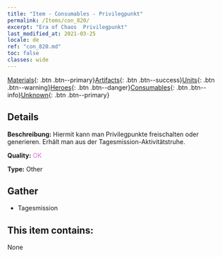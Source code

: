 ```yaml
---
title: "Item - Consumables - Privilegpunkt"
permalink: /Items/con_820/
excerpt: "Era of Chaos  Privilegpunkt"
last_modified_at: 2021-03-25
locale: de
ref: "con_820.md"
toc: false
classes: wide
---
```

 [Materials](/de/Items/){: .btn .btn--primary}[Artifacts](/de/Items/Artifacts/){: .btn .btn--success}[Units](/de/Items/Units/){: .btn .btn--warning}[Heroes](/de/Items/Heroes/){: .btn .btn--danger}[Consumables](/de/Items/Consumables/){: .btn .btn--info}[Unknown](/de/Items/Unknown/){: .btn .btn--primary}

## Details
 **Beschreibung:** Hiermit kann man Privilegpunkte freischalten oder generieren. Erhält man aus der Tagesmission-Aktivitätstruhe.

 **Quality:** <span style="color: #DA70D6">OK</span>

 **Type:** Other

## Gather

*    Tagesmission 

## This item contains:

  None

